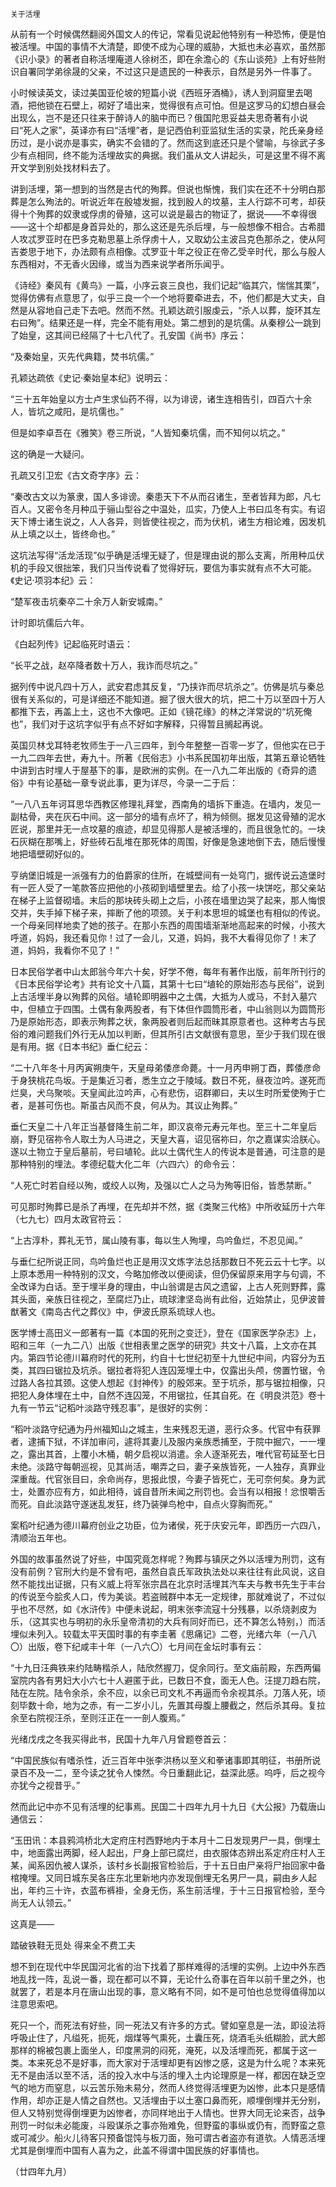     关于活埋 

   从前有一个时候偶然翻阅外国文人的传记，常看见说起他特别有一种恐怖，便是怕被活埋。中国的事情不大清楚，即使不成为心理的威胁，大抵也未必喜欢，虽然那《识小录》的著者自称活埋庵道人徐树丕，即在余澹心的《东山谈苑》上有好些附识自署同学弟徐晟的父亲，不过这只是遗民的一种表示，自然是另外一件事了。

   小时候读英文，读过美国亚伦坡的短篇小说《西班牙酒桶》，诱人到洞窟里去喝酒，把他锁在石壁上，砌好了墙出来，觉得很有点可怕。但是这罗马的幻想白昼会出现么，岂不是还只往来于醉诗人的脑中而已？俄国陀思妥益夫思奇著有小说曰“死人之家”，英译亦有曰“活埋”者，是记西伯利亚监狱生活的实录，陀氏亲身经历过，是小说亦是事实，确实不会错的了。然而这到底还只是个譬喻，与徐武子多少有点相同，终不能为活埋故实的典据。我们虽从文人讲起头，可是这里不得不离开文学到别处找材料去了。

   讲到活埋，第一想到的当然是古代的殉葬。但说也惭愧，我们实在还不十分明白那葬是怎么殉法的。听说近年在殷墟发掘，找到殷人的坟墓，主人行踪不可考，却获得十个殉葬的奴隶或俘虏的骨殖，这可以说是最古的物证了，据说——不幸得很——这十个却都是身首异处的，那么这还是先杀后埋，与一般想像不相合。古希腊人攻忒罗亚时在巴多克勒思墓上杀俘虏十人，又取幼公主波吕克色那杀之，使从阿吉娄思于地下，办法颇有点相像。忒罗亚十年之役正在帝乙受辛时代，那么与殷人东西相对，不无香火因缘，或当为西来说学者所乐闻乎。

   《诗经》秦风有《黄鸟》一篇，小序云哀三良也，我们记起“临其穴，惴惴其栗”，觉得仿佛有点意思了，似乎三良一个一个地将要牵进去，不，他们都是大丈夫，自然是从容地自己走下去吧。然而不然。孔颖达疏引服虔云，“杀人以葬，旋环其左右曰殉”。结果还是一样，完全不能有用处。第二想到的是坑儒。从秦穆公一跳到了始皇，这其间已经隔了十七八代了。孔安国《尚书》序云：

   “及秦始皇，灭先代典籍，焚书坑儒。”

   孔颖达疏依《史记·秦始皇本纪》说明云：

   “三十五年始皇以方士卢生求仙药不得，以为诽谤，诸生连相告引，四百六十余人，皆坑之咸阳，是坑儒也。”

   但是如李卓吾在《雅笑》卷三所说，“人皆知秦坑儒，而不知何以坑之。”

   这的确是一大疑问。

   孔疏又引卫宏《古文奇字序》云：

   “秦改古文以为篆隶，国人多诽谤。秦患天下不从而召诸生，至者皆拜为郎，凡七百人。又密令冬月种瓜于骊山型谷之中温处，瓜实，乃使人上书曰瓜冬有实。有诏天下博士诸生说之，人人各异，则皆使往视之，而为伏机，诸生方相论难，因发机从上填之以土，皆终命也。”

   这坑法写得“活龙活现”似乎确是活埋无疑了，但是理由说的那么支离，所用种瓜伏机的手段又很拙笨，我们只当传说看了觉得好玩，要信为事实就有点不大可能。《史记·项羽本纪》云：

   “楚军夜击坑秦卒二十余万人新安城南。”

   计时即坑儒后六年。

   《白起列传》记起临死时语云：

   “长平之战，赵卒降者数十万人，我诈而尽坑之。”

   据列传中说凡四十万人，武安君虑其反复，“乃挟诈而尽坑杀之”。仿佛是坑与秦总很有关系似的，可是详细还不能知道。掘了很大很大的坑，把二十万以至四十万人都推下去，再盖上土，这也不大像吧。正如《镜花缘》的林之洋常说的“坑死俺也”，我们对于这坑字似乎有点不好如字解释，只得暂且搁起再说。

   英国贝林戈耳特老牧师生于一八三四年，到今年整整一百零一岁了，但他实在已于一九二四年去世，寿九十。所著《民俗志》小书系民国初年出版，其第五章论牺牲中讲到古时埋人于屋基下的事，是欧洲的实例。在一八九二年出版的《奇异的遗俗》中有论基础一章专说此事，更为详尽，今录一二于后：

   “一八八五年诃耳思华西教区修理礼拜堂，西南角的墙拆下重造。在墙内，发见一副枯骨，夹在灰石中间。这一部分的墙有点坏了，稍为倾侧。据发见这骨殖的泥水匠说，那里并无一点坟墓的痕迹，却显见得那人是被活埋的，而且很急忙的。一块石灰糊在那嘴上，好些砖石乱堆在那死体的周围，好像是急速地倒下去，随后慢慢地把墙壁砌好似的。

   亨纳堡旧城是一派强有力的伯爵家的住所，在城壁间有一处穹门，据传说云造堡时有一匠人受了一笔款答应把他的小孩砌到墙壁里去。给了小孩一块饼吃，那父亲站在梯子上监督砌墙。末后的那块砖头砌上之后，小孩在墙里边哭了起来，那人悔恨交并，失手掉下梯子来，摔断了他的项颈。关于利本思坦的城堡也有相似的传说。一个母亲同样地卖了她的孩子。在那小东西的周围墙渐渐地高起来的时候，小孩大呼道，妈妈，我还看见你！过了一会儿，又道，妈妈，我不大看得见你了！末了道，妈妈，我看你不见了！”

   日本民俗学者中山太郎翁今年六十矣，好学不倦，每年有著作出版，前年所刊行的《日本民俗学论考》共有论文十八篇，其第十七曰“埴轮的原始形态与民俗”，说到上古活埋半身以殉葬的风俗。埴轮即明器中之土偶，大抵为人或马，不封入墓穴中，但植立于四围。土偶有象两股者，有下体但作圆筒形者，中山翁则以为圆筒形乃是原始形态，即表示殉葬之状，象两股者则后起而昧其原意者也。这种考古与民俗的难问题我们外行无从加以判断，但其所引古文献很有意思，至少于我们现在很是有用。据《日本书纪》垂仁纪云：

   “二十八年冬十月丙寅朔庚午，天皇母弟倭彦命薨。十一月丙申朔丁酉，葬倭彦命于身狭桃花鸟坂。于是集近习者，悉生立之于陵域。数日不死，昼夜泣吟。遂死而烂臭，犬乌聚啖。天皇闻此泣吟声，心有悲伤，诏群卿曰，夫以生时所爱使殉于亡者，是甚可伤也。斯虽古风而不良，何从为。其议止殉葬。”

   垂仁天皇二十八年正当基督降生前二年，即汉哀帝元寿元年也。至三十二年皇后崩，野见宿祢令人取土为人马进之，天皇大喜，诏见宿祢曰，尔之嘉谋实洽朕心。遂以土物立于皇后墓前，号曰埴轮。此以土偶代生人的传说本是普通，可注意的是那种特别的埋法。孝德纪载大化二年（六四六）的命令云：

   “人死亡时若自经以殉，或绞人以殉，及强以亡人之马为殉等旧俗，皆悉禁断。”

   可见那时殉葬已是杀了再埋，在先却并不然，据《类聚三代格》中所收延历十六年（七九七）四月太政官符云：

   “上古淳朴，葬礼无节，属山陵有事，每以生人殉埋，鸟吟鱼烂，不忍见闻。”

   与垂仁纪所说正同，鸟吟鱼烂也正是用汉文炼字法总括那数日不死云云十七字。以上原本悉用一种特别的汉文，今略加修改以便阅读，但仍保留原来用字与句调，不全改译为白话。至于埋半身的理由，中山翁谓是古风之遗留，上古人死则野葬，露其头面，亲族日往视之，至腐烂乃止，琉球津坚岛尚有此俗，近始禁止，见伊波普猷著文《南岛古代之葬仪》中，伊波氏原系琉球人也。

   医学博士高田义一郎著有一篇《本国的死刑之变迁》，登在《国家医学杂志》上，昭和三年（一九二八）出版《世相表里之医学的研究》共文十八篇，上文亦在其内。第四节论德川幕府时代的死刑，约自十七世纪初至十九世纪中间，内容分为五类，其四曰锯拉及坑杀。锯拉者将犯人连囚笼埋土中，仅露出头颅，傍置竹锯，令过路人各拉其颈。这使人想起《封神传》的殷郊来。至于坑杀，那与锯拉相像，只把犯人身体埋在土中，自然不连囚笼，不用锯拉，任其自死。在《明良洪范》卷十九有一节云“记稻叶淡路守残忍事”，是很好的实例：

   “稻叶淡路守纪通为丹州福知山之城主，生来残忍无道，恶行众多。代官中有获罪者，逮捕下狱，不详加审问，遽将其妻儿及服内亲族悉捕至，于院中掘穴，一一埋之，露出其首，上覆小木桶，朝夕启视以消遣。余人逐渐死去，唯代官苟延至七日未绝。淡路守每朝巡视，见其尚活，嘲弄之曰，妻子亲族皆死，一人独存，真罪业深重哉。代官张目曰，余命尚存，思报此恨，今妻子皆死亡，无可奈何矣。身为武士，处置亦应有方，如此相待，诚自昔所未闻之刑罚也。会当有以相报！忿恨嚼舌而死。自此淡路守遂迷乱发狂，终乃装弹鸟枪中，自点火穿胸而死。”

   案稻叶纪通为德川幕府创业之功臣，位为诸侯，死于庆安元年，即西历一六四八，清顺治五年也。

   外国的故事虽然说了好些，中国究竟怎样呢？殉葬与镇厌之外以活埋为刑罚，这有没有前例？官刑大约是不曾有吧，虽然自袁氏军政执法处以来往往有此风说，这自然不能找出证据，只有义威上将军张宗昌在北京时活埋其汽车夫与教书先生于丰台的传说至今脍炙人口，传为美谈。若盗贼群中本无一定规律，那就难说了，不过似乎也不尽然，如《水浒传》中便未说起，明末张李流寇十分残暴，以杀烧剥皮为乐，（这其实也与明初的永乐皇帝清初的大兵有同好而已，还不算怎么特别，）而活埋似未列入。较载太平天国时事的有李圭著《思痛记》二卷，光绪六年（一八八〇）出版，卷下纪咸丰十年（一八六〇）七月间在金坛时事有云：

   “十九日汪典铁来约陆畴楷杀人，陆欣然握刀，促余同行。至文庙前殿，东西两偏室院内各有男妇大小六七十人避匿于此，已数日不食，面无人色。汪提刀趋右院，陆在左院。陆令余杀，余不应，以余已司文札不再逼而令余视其杀。刀落人死，顷刻毕数十命，地为之赤，有一二岁小儿，先置其母腹上腰截之，然后杀其母。复拉余至右院视汪杀，至则汪正在一一剖人腹焉。”

   光绪戊戌之冬我买得此书，民国十九年八月曾题卷首云：

   “中国民族似有嗜杀性，近三百年中张李洪杨以至义和拳诸事即其明征，书册所说录百不及一二，至今读之犹令人悚然。今日重翻此记，益深此感。呜呼，后之视今亦犹今之视昔乎。”

   然而此记中亦不见有活埋的纪事焉。民国二十四年九月十九日《大公报》乃载唐山通信云：

   “玉田讯：本县鸦鸿桥北大定府庄村西野地内于本月十二日发现男尸一具，倒埋土中，地面露出两脚，经人起出，尸身上部已腐烂，由衣服体态辨出系定府庄村人王某，闻系因仇被人谋杀，该村乡长副报官检验后，于十五日由尸亲将尸抬回家中备棺掩埋。又同日城东吴各庄东北里新地内亦发现倒埋无名男尸一具，嗣由乡人起出，年约三十许，衣蓝布裤褂，全身无伤，系生前活埋，于十三日报官检验，至今尚无人认领云。”

   这真是——

   踏破铁鞋无觅处 得来全不费工夫

   想不到在现代中华民国河北省的治下找着了那样难得的活埋的实例。上边中外东西地乱找一阵，乱说一番，现在都可以不算，无论什么奇事在百年以前千里之外，也就罢了，若是本月在唐山出现的事，意义略有不同，如不是可怕也总觉得值得加以注意思索吧。

   死只一个，而死法有好些，同一死法又有许多的方式。譬如窒息是一法，即设法将呼吸止住了，凡缢死，扼死，烟煤等气熏死，土囊压死，烧酒毛头纸糊脸，武大郎那样的棉被包裹上面坐人，印度黑洞的闷死，淹死，以及活埋而死，都属于这一类。本来死总不是好事，而大家对于活埋却更有凶惨之感，这是为什么呢？本来死无不是由活以至不活，活的投入水中与活的埋入土内论理原是一样，都因在缺乏空气的地方而窒息，以云苦乐殆未易分，然而人终觉得活埋更为凶惨，此本只是感情作用，却亦正是人情之自然也。又活埋由于以土塞口鼻而死，顺埋倒埋并无分别，但人又特别觉得倒埋更为凶惨者，亦同样地出于人情也。世界大同无论来否，战争刑罚一时似未必能废，斗殴谋杀之事亦殆难免，但野蛮的事纵或仍有，而野蛮之意或可减少。船火儿待客只预备馄饨与板刀面，殆可谓古者盗亦有道欤。人情恶活埋尤其是倒埋而中国有人喜为之，此盖不得谓中国民族的好事情也。

   （廿四年九月）

